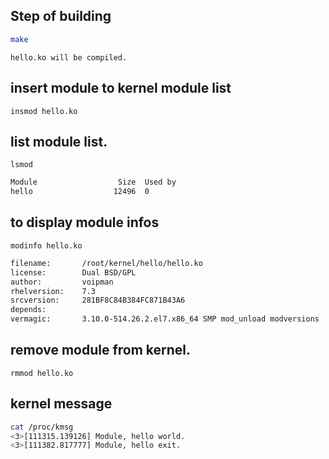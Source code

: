 Step of building
-----
```bash
make
```
	hello.ko will be compiled.
## insert module to kernel module list
	insmod hello.ko
## list module list.
	lsmod
```bash
Module                  Size  Used by
hello                  12496  0
```
## to display module infos
	modinfo hello.ko
```bash
filename:       /root/kernel/hello/hello.ko
license:        Dual BSD/GPL
author:         voipman
rhelversion:    7.3
srcversion:     281BF8C84B384FC871B43A6
depends:
vermagic:       3.10.0-514.26.2.el7.x86_64 SMP mod_unload modversions
```
## remove module from kernel.
	rmmod hello.ko
## kernel message
```bash
cat /proc/kmsg
<3>[111315.139126] Module, hello world.
<3>[111382.817777] Module, hello exit.
```
